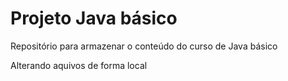 # Projeto Java básico
Repositório para armazenar o conteúdo do curso de Java básico

Alterando aquivos de forma local
